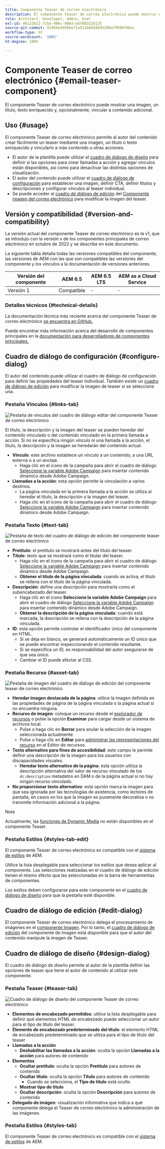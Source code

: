 ```yaml
---
title: Componente Teaser de correo electrónico
description: El componente Teaser de correo electrónico puede mostrar una imagen, un título, texto enriquecido y, opcionalmente, vincular a contenido adicional.
role: Architect, Developer, Admin, User
exl-id: d6123b22-7cba-406c-986d-b6f00322d135
source-git-commit: 91969e4956bef1a511b8d588d5290a7999bf86ec
workflow-type: ht
source-wordcount: '1002'
ht-degree: 100%

---
```



# Componente Teaser de correo electrónico {#email-teaser-component}

El componente Teaser de correo electrónico puede mostrar una imagen, un título, texto enriquecido y, opcionalmente, vincular a contenido adicional.

## Uso {#usage}

El componente Teaser de correo electrónico permite al autor del contenido crear fácilmente un teaser mediante una imagen, un título o texto enriquecido y vincularlo a más contenido u otras acciones.

* El autor de la plantilla puede utilizar el [cuadro de diálogo de diseño](#design-dialog) para definir si las opciones para crear llamadas a acción y agregar vínculos están disponibles, así como para desactivar las distintas opciones de visualización.
* El autor del contenido puede utilizar el [cuadro de diálogo de configuración](#configure-dialog) para establecer una imagen, definir CTA, definir títulos y descripciones y configurar vínculos al teaser individual.
* Se puede acceder al [cuadro de diálogo de edición](image.md#edit-dialog) del [Componente imagen del correo electrónico](image.md) para modificar la imagen del teaser.

## Versión y compatibilidad {#version-and-compatibility}

La versión actual del componente Teaser de correo electrónico es la v1, que se introdujo con la versión x de los componentes principales de correo electrónico en octubre de 2022 y se describe en este documento.

La siguiente tabla detalla todas las versiones compatibles del componente, las versiones de AEM con las que son compatibles las versiones del componente y los vínculos a la documentación de versiones anteriores.

| Versión del componente | AEM 6.5 | AEM 6.5 LTS | AEM as a Cloud Service |
|---|---|---|---|
| Versión 1 | Compatible | - | - |

### Detalles técnicos {#technical-details}

La documentación técnica más reciente acerca del componente Teaser de correo electrónico [se encuentra en GitHub.](https://adobe.com/go/aem_cmp_tech_email_teaser_v1)

Puede encontrar más información acerca del desarrollo de componentes principales en la [documentación para desarrolladores de componentes principales.](/help/developing/overview.md)

## Cuadro de diálogo de configuración {#configure-dialog}

El autor del contenido puede utilizar el cuadro de diálogo de configuración para definir las propiedades del teaser individual. También existe un [cuadro de diálogo de edición](#edit-dialog) para modificar la imagen de teaser si se selecciona una.

### Pestaña Vínculos {#links-tab}

![Pestaña de vínculos del cuadro de diálogo editar del componente Teaser de correo electrónico](/help/email/assets/email-teaser-edit-links.png)

El título, la descripción y la imagen del teaser se pueden heredar del contenido vinculado o del contenido vinculado en la primera llamada a acción. Si no se especifica ningún vínculo ni una llamada a la acción, el título, la descripción y la imagen se heredarán del contenido actual.

* **Vínculo**: este archivo establece un vínculo a un contenido, a una URL externa o a un anclaje.
   * Haga clic en el icono de la campaña para abrir el cuadro de diálogo [Seleccione la variable Adobe Campaign](/help/email/campaign-variables.md) para insertar contenido dinámico desde Adobe Campaign.
* **Llamadas a la acción**: esta opción permite la vinculación a varios destinos.
   * La página vinculada en la primera llamada a la acción se utiliza al heredar el título, la descripción o la imagen del teaser.
   * Haga clic en el icono de la campaña para abrir el cuadro de diálogo [Seleccione la variable Adobe Campaign](/help/email/campaign-variables.md) para insertar contenido dinámico desde Adobe Campaign.

### Pestaña Texto {#text-tab}

![Pestaña de texto del cuadro de diálogo de edición del componente teaser de correo electrónico](/help/email/assets/email-teaser-edit-text.png)

* **Pretítulo**: el pretítulo se mostrará antes del título del teaser.
* **Título**: texto que se mostrará como el titular del teaser.
   * Haga clic en el icono de la campaña para abrir el cuadro de diálogo [Seleccione la variable Adobe Campaign](/help/email/campaign-variables.md) para insertar contenido dinámico desde Adobe Campaign.
   * **Obtener el título de la página vinculada**: cuando se activa, el título se rellena con el título de la página vinculada.
* **Descripción**: define una descripción para mostrarla como el subencabezado del teaser.
   * Haga clic en el icono **Seleccione la variable Adobe Campaign** para abrir el cuadro de diálogo [Seleccione la variable Adobe Campaign](/help/email/campaign-variables.md) para insertar contenido dinámico desde Adobe Campaign.
   * **Obtener la descripción de la página vinculada**: cuando está marcada, la descripción se rellena con la descripción de la página vinculada.
* **ID**: esta opción permite controlar el identificador único del componente en HTML.
   * Si se deja en blanco, se generará automáticamente un ID único que se puede encontrar inspeccionando el contenido resultante.
   * Si se especifica un ID, es responsabilidad del autor asegurarse de que sea único.
   * Cambiar el ID puede afectar al CSS.

### Pestaña Recurso {#asset-tab}

![Pestaña de imagen del cuadro de diálogo de edición del componente teaser de correo electrónico](/help/email/assets/email-teaser-edit-image.png)

* **Heredar imagen destacada de la página**: utilice la imagen definida en las propiedades de página de la página vinculada o la página actual si no encuentra ninguna.
* **Recurso de imagen**: coloque un recurso desde el [explorador de recursos](https://experienceleague.adobe.com/docs/experience-manager-cloud-service/sites/authoring/fundamentals/environment-tools.html?lang=es) o pulse la opción **Examinar** para cargar desde un sistema de archivos local.
   * Pulse o haga clic en **Borrar** para anular la selección de la imagen seleccionada actualmente.
   * Pulse o haga clic en **Editar** para [administrar las representaciones del recurso](https://experienceleague.adobe.com/docs/experience-manager-cloud-service/assets/manage/manage-digital-assets.html?lang=es) en el Editor de recursos.
* **Texto alternativo para fines de accesibilidad**: este campo le permite definir una descripción de la imagen para los usuarios con discapacidades visuales.
   * **Heredar texto alternativo de la página**: esta opción utiliza la descripción alternativa del valor de recurso vinculado de los `dc:description` metadatos en DAM o de la página actual si no hay ningún recurso vinculado.
* **No proporcionar texto alternativo**: esta opción marca la imagen para que sea ignorada por las tecnologías de asistencia, como lectores de pantalla, en casos en los que la imagen es puramente decorativa o no transmite información adicional a la página.

>[!NOTE]
>
>Actualmente, las [funciones de Dynamic Media](image.md#dynamic-media) no están disponibles en el componente Teaser.

### Pestaña Estilos {#styles-tab-edit}

El componente Teaser de correo electrónico es compatible con el [sistema de estilos](/help/get-started/authoring.md#component-styling) de AEM.

Utilice la lista desplegable para seleccionar los estilos que desea aplicar al componente. Las selecciones realizadas en el cuadro de diálogo de edición tienen el mismo efecto que las seleccionadas en la barra de herramientas de componentes.

Los estilos deben configurarse para este componente en el [cuadro de diálogo de diseño](#design-dialog) para que la pestaña esté disponible.

## Cuadro de diálogo de edición {#edit-dialog}

El componente Teaser de correo electrónico delega el procesamiento de imágenes en el [componente Imagen](image.md). Por lo tanto, el [cuadro de diálogo de edición](image.md#edit-dialog) del componente de imagen está disponible para que el autor del contenido manipule la imagen de Teaser.

## Cuadro de diálogo de diseño {#design-dialog}

El cuadro de diálogo de diseño permite al autor de la plantilla definir las opciones de teaser que tiene el autor de contenido al utilizar este componente.

### Pestaña Teaser {#teaser-tab}

![Cuadro de diálogo de diseño del componente Teaser de correo electrónico](/help/email/assets/email-teaser-design.png)

* **Elementos de encabezado permitidos**: utilice la lista desplegable para definir qué elementos HTML de encabezado puede seleccionar un autor para el tipo de título del teaser.
* **Elemento de encabezado predeterminado del título**: el elemento HTML de encabezado predeterminado que se utiliza para el tipo de título del teaser
* **Llamadas a la acción**
   * **Deshabilitar las llamadas a la acción**: oculta la opción **Llamadas a la acción** para autores de contenido
* **Elementos**
   * **Ocultar pretítulo**: oculta la opción **Pretítulo** para autores de contenido
   * **Ocultar título**: oculta la opción **Título** para autores de contenido
      * Cuando se selecciona, el **Tipo de título** está oculto
   * **Mostrar tipo de título**
   * **Ocultar descripción**: oculta la opción **Descripción** para autores de contenido
* **Delegado de imágen**: visualización informativa que indica a qué componente delega el Teaser de correo electrónico la administración de las imágenes.

### Pestaña Estilos {#styles-tab}

El componente Teaser de correo electrónico es compatible con el [sistema de estilos](/help/get-started/authoring.md#component-styling) de AEM.
